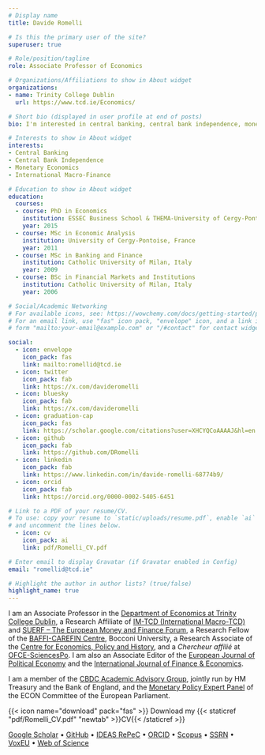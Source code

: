 ```yaml
---
# Display name
title: Davide Romelli

# Is this the primary user of the site?
superuser: true

# Role/position/tagline
role: Associate Professor of Economics

# Organizations/Affiliations to show in About widget
organizations:
- name: Trinity College Dublin
  url: https://www.tcd.ie/Economics/

# Short bio (displayed in user profile at end of posts)
bio: I'm interested in central banking, central bank independence, monetary economics, and international macro-finance.

# Interests to show in About widget
interests:
- Central Banking
- Central Bank Independence
- Monetary Economics
- International Macro-Finance

# Education to show in About widget
education:
  courses:
  - course: PhD in Economics
    institution: ESSEC Business School & THEMA-University of Cergy-Pontoise, France
    year: 2015
  - course: MSc in Economic Analysis
    institution: University of Cergy-Pontoise, France
    year: 2011
  - course: MSc in Banking and Finance
    institution: Catholic University of Milan, Italy
    year: 2009
  - course: BSc in Financial Markets and Institutions
    institution: Catholic University of Milan, Italy
    year: 2006

# Social/Academic Networking
# For available icons, see: https://wowchemy.com/docs/getting-started/page-builder/#icons
# For an email link, use "fas" icon pack, "envelope" icon, and a link in the
# form "mailto:your-email@example.com" or "/#contact" for contact widget.

social:
  - icon: envelope
    icon_pack: fas
    link: mailto:romellid@tcd.ie
  - icon: twitter
    icon_pack: fab
    link: https://x.com/davideromelli
  - icon: bluesky
    icon_pack: fab
    link: https://x.com/davideromelli
  - icon: graduation-cap
    icon_pack: fas
    link: https://scholar.google.com/citations?user=XHCYQCoAAAAJ&hl=en
  - icon: github
    icon_pack: fab
    link: https://github.com/DRomelli
  - icon: linkedin
    icon_pack: fab
    link: https://www.linkedin.com/in/davide-romelli-68774b9/
  - icon: orcid
    icon_pack: fab
    link: https://orcid.org/0000-0002-5405-6451

# Link to a PDF of your resume/CV.
# To use: copy your resume to `static/uploads/resume.pdf`, enable `ai` icons in `params.toml`, 
# and uncomment the lines below.
  - icon: cv
    icon_pack: ai
    link: pdf/Romelli_CV.pdf

# Enter email to display Gravatar (if Gravatar enabled in Config)
email: "romellid@tcd.ie"

# Highlight the author in author lists? (true/false)
highlight_name: true
---
```


I am an Associate Professor in the [Department of Economics at Trinity College Dublin](http://www.tcd.ie/Economics/), a Research Affiliate of [IM-TCD (International Macro-TCD)](https://www.tcd.ie/Economics/research/imtcd/) and [SUERF – The European Money and Finance Forum](https://www.suerf.org/), a Research Fellow of the [BAFFI-CAREFIN Centre](https://bafficarefin.unibocconi.eu/), Bocconi University, a Research Associate of the [Centre for Economics, Policy and History](https://ceph.ie/), and a *Chercheur affilié* at [OFCE-SciencesPo](https://www.ofce.sciences-po.fr/en/index.php).  I am also an Associate Editor of the [European Journal of Political Economy](https://www.sciencedirect.com/journal/european-journal-of-political-economy) and the [International Journal of Finance & Economics](https://onlinelibrary.wiley.com/journal/10991158).  

I am a member of the [CBDC Academic Advisory Group](https://www.bankofengland.co.uk/the-digital-pound/cbdc-academic-advisory-group), jointly run by HM Treasury and the Bank of England, and the [Monetary Policy Expert Panel](https://www.europarl.europa.eu/committees/en/econ/econ-policies/monetary-dialogue?tabCode=2025) of the ECON Committee of the European Parliament.


{{< icon name="download" pack="fas" >}} Download my {{< staticref "pdf/Romelli_CV.pdf" "newtab" >}}CV{{< /staticref >}}

[Google Scholar](https://scholar.google.com/citations?user=XHCYQCoAAAAJ&hl=en) • [GitHub](https://github.com/DRomelli) • [IDEAS RePeC](https://ideas.repec.org/f/pro694.html)  • [ORCID](https://orcid.org/0000-0002-5405-6451) • [Scopus](https://www.scopus.com/authid/detail.uri?authorId=55312829300) • [SSRN](https://papers.ssrn.com/sol3/cf_dev/AbsByAuth.cfm?per_id=1742908) • [VoxEU](https://cepr.org/about/people/davide-romelli) • [Web of Science](https://www.webofscience.com/wos/author/record/C-6837-2017)
